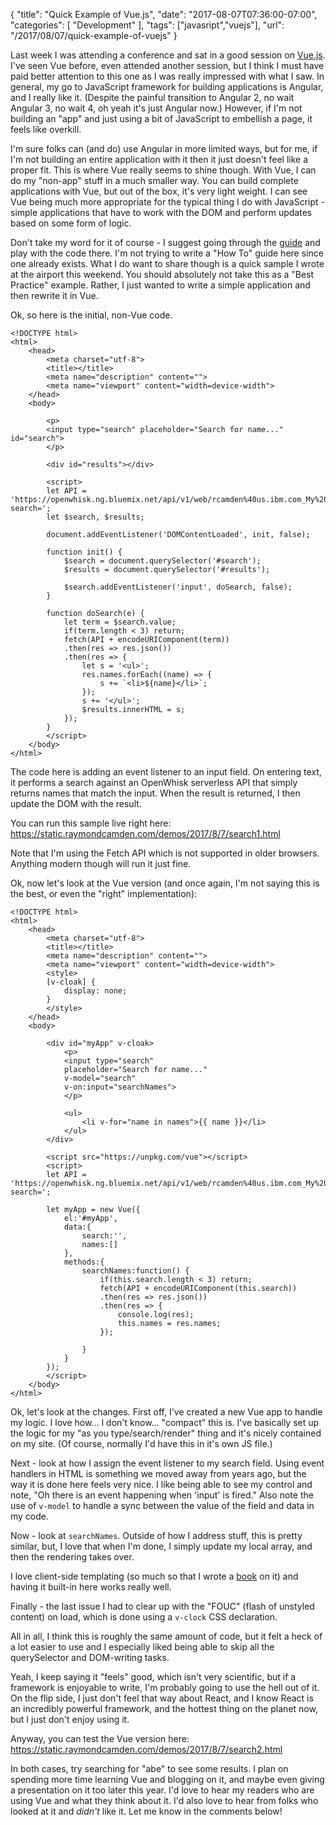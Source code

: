 {
	"title": "Quick Example of Vue.js",
	"date": "2017-08-07T07:36:00-07:00",
	"categories": [
		"Development"
	],
	"tags": ["javasript","vuejs"],
	"url": "/2017/08/07/quick-example-of-vuejs"
}

Last week I was attending a conference and sat in a good session on [Vue.js](https://vuejs.org/). I've seen Vue before, even attended another session, but I think I must have paid better attention to this one as I was really impressed with what I saw. In general, my go to JavaScript framework for building applications is Angular, and I really like it. (Despite the painful transition to Angular 2, no wait Angular 3, no wait 4, oh yeah it's just Angular now.) However, if I'm not building an "app" and just using a bit of JavaScript to embellish a page, it feels like overkill. 

I'm sure folks can (and do) use Angular in more limited ways, but for me, if I'm not building an entire application with it then it just doesn't feel like a proper fit. This is where Vue really seems to shine though. With Vue, I can do my "non-app" stuff in a much smaller way. You can build complete applications with Vue, but out of the box, it's very light weight. I can see Vue being much more appropriate for the typical thing I do with JavaScript - simple applications that have to work with the DOM and perform updates based on some form of logic.

Don't take my word for it of course - I suggest going through the [guide](https://vuejs.org/v2/guide/) and play with the code there. I'm not trying to write a "How To" guide here since one already exists. What I do want to share though is a quick sample I wrote at the airport this weekend. You should absolutely not take this as a "Best Practice" example. Rather, I just wanted to write a simple application and then rewrite it in Vue. 

Ok, so here is the initial, non-Vue code.

<pre><code class="language-markup">&lt;!DOCTYPE html&gt;
&lt;html&gt;
    &lt;head&gt;
        &lt;meta charset=&quot;utf-8&quot;&gt;
        &lt;title&gt;&lt;&#x2F;title&gt;
        &lt;meta name=&quot;description&quot; content=&quot;&quot;&gt;
        &lt;meta name=&quot;viewport&quot; content=&quot;width=device-width&quot;&gt;
    &lt;&#x2F;head&gt;
    &lt;body&gt;

        &lt;p&gt;
        &lt;input type=&quot;search&quot; placeholder=&quot;Search for name...&quot; id=&quot;search&quot;&gt;
        &lt;&#x2F;p&gt;
    
        &lt;div id=&quot;results&quot;&gt;&lt;&#x2F;div&gt;

        &lt;script&gt;
        let API = &#x27;https:&#x2F;&#x2F;openwhisk.ng.bluemix.net&#x2F;api&#x2F;v1&#x2F;web&#x2F;rcamden%40us.ibm.com_My%20Space&#x2F;default&#x2F;nameSearch.json?search=&#x27;;
        let $search, $results;

        document.addEventListener(&#x27;DOMContentLoaded&#x27;, init, false);

        function init() {
            $search = document.querySelector(&#x27;#search&#x27;);
            $results = document.querySelector(&#x27;#results&#x27;);

            $search.addEventListener(&#x27;input&#x27;, doSearch, false);
        }

        function doSearch(e) {
            let term = $search.value;
            if(term.length &lt; 3) return;
            fetch(API + encodeURIComponent(term))
            .then(res =&gt; res.json())
            .then(res =&gt; {
                let s = &#x27;&lt;ul&gt;&#x27;;
                res.names.forEach((name) =&gt; {
                    s += `&lt;li&gt;${name}&lt;&#x2F;li&gt;`;
                });
                s += &#x27;&lt;&#x2F;ul&gt;&#x27;;
                $results.innerHTML = s;
            });
        }
        &lt;&#x2F;script&gt;
    &lt;&#x2F;body&gt;
&lt;&#x2F;html&gt;
</code></pre>

The code here is adding an event listener to an input field. On entering text, it performs a search against an OpenWhisk serverless API that simply returns names that match the input. When the result is returned, I then update the DOM with the result.

You can run this sample live right here: https://static.raymondcamden.com/demos/2017/8/7/search1.html

Note that I'm using the Fetch API which is not supported in older browsers. Anything modern though will run it just fine. 

Ok, now let's look at the Vue version (and once again, I'm not saying this is the best, or even the "right" implementation):

<pre><code class="language-markup">&lt;!DOCTYPE html&gt;
&lt;html&gt;
	&lt;head&gt;
		&lt;meta charset=&quot;utf-8&quot;&gt;
		&lt;title&gt;&lt;&#x2F;title&gt;
		&lt;meta name=&quot;description&quot; content=&quot;&quot;&gt;
		&lt;meta name=&quot;viewport&quot; content=&quot;width=device-width&quot;&gt;
		&lt;style&gt;
		[v-cloak] {
			display: none;
		}
		&lt;&#x2F;style&gt;
	&lt;&#x2F;head&gt;
	&lt;body&gt;

		&lt;div id=&quot;myApp&quot; v-cloak&gt;
			&lt;p&gt;
			&lt;input type=&quot;search&quot; 
			placeholder=&quot;Search for name...&quot;
			v-model=&quot;search&quot; 
			v-on:input=&quot;searchNames&quot;&gt;
			&lt;&#x2F;p&gt;
		
			&lt;ul&gt;
				&lt;li v-for=&quot;name in names&quot;&gt;{{ name }}&lt;&#x2F;li&gt;
			&lt;&#x2F;ul&gt;
	    &lt;&#x2F;div&gt;
			
		&lt;script src=&quot;https:&#x2F;&#x2F;unpkg.com&#x2F;vue&quot;&gt;&lt;&#x2F;script&gt;
		&lt;script&gt;
		let API = &#x27;https:&#x2F;&#x2F;openwhisk.ng.bluemix.net&#x2F;api&#x2F;v1&#x2F;web&#x2F;rcamden%40us.ibm.com_My%20Space&#x2F;default&#x2F;nameSearch.json?search=&#x27;;

		let myApp = new Vue({
			el:&#x27;#myApp&#x27;,
			data:{
				search:&#x27;&#x27;,
				names:[]
			},
			methods:{
				searchNames:function() {
					if(this.search.length &lt; 3) return;
					fetch(API + encodeURIComponent(this.search))
					.then(res =&gt; res.json())
					.then(res =&gt; {
						console.log(res);
						this.names = res.names;
					});
					
				}
			}
		});
		&lt;&#x2F;script&gt;
	&lt;&#x2F;body&gt;
&lt;&#x2F;html&gt;
</code></pre>

Ok, let's look at the changes. First off, I've created a new Vue app to handle my logic. I love how... I don't know... "compact" this is. I've basically set up the logic for my "as you type/search/render" thing and it's nicely contained on my site. (Of course, normally I'd have this in it's own JS file.) 

Next - look at how I assign the event listener to my search field. Using event handlers in HTML is something we moved away from years ago, but the way it is done here feels very nice. I like being able to see my control and note, "Oh there is an event happening when 'input' is fired." Also note the use of `v-model` to handle a sync between the value of the field and data in my code. 

Now - look at `searchNames`. Outside of how I address stuff, this is pretty similar, but, I love that when I'm done, I simply update my local array, and then the rendering takes over. 

I love client-side templating (so much so that I wrote a [book](https://www.amazon.com/gp/product/1491935111/ref=as_li_tl?ie=UTF8&tag=raymondcamd06-20&camp=1789&creative=9325&linkCode=as2&creativeASIN=1491935111&linkId=239944c4f3cbf1e35ce47f4eb857b2a7) on it) and having it built-in here works really well. 

Finally - the last issue I had to clear up with the "FOUC" (flash of unstyled content) on load, which is done using a `v-clock` CSS declaration.

All in all, I think this is roughly the same amount of code, but it felt a heck of a lot easier to use and I especially liked being able to skip all the querySelector and DOM-writing tasks.

Yeah, I keep saying it "feels" good, which isn't very scientific, but if a framework is enjoyable to write, I'm probably going to use the hell out of it. On the flip side, I just don't feel that way about React, and I know React is an incredibly powerful framework, and the hottest thing on the planet now, but I just don't enjoy using it. 

Anyway, you can test the Vue version here: https://static.raymondcamden.com/demos/2017/8/7/search2.html

In both cases, try searching for "abe" to see some results. I plan on spending more time learning Vue and blogging on it, and maybe even giving a presentation on it too later this year. I'd love to hear my readers who are using Vue and what they think about it. I'd also love to hear from folks who looked at it and *didn't* like it. Let me know in the comments below!